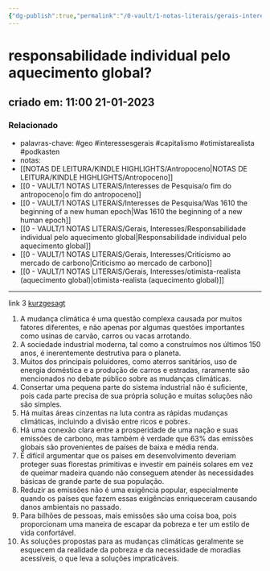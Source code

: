 ```yaml
---
{"dg-publish":true,"permalink":"/0-vault/1-notas-literais/gerais-interesses/responsabilidade-individual-pelo-aquecimento-global/","tags":["geo","interessesgerais","capitalismo","otimistarealista","podkasten"],"dgHomeLink":true,"dgShowLocalGraph":true,"dgShowFileTree":true,"dgEnableSearch":true,"noteIcon":""}
---
```


# responsabilidade individual pelo aquecimento global?
## criado em: 11:00 21-01-2023

### Relacionado
- palavras-chave: #geo #interessesgerais #capitalismo #otimistarealista #podkasten 
- notas: 
-  [[NOTAS DE LEITURA/KINDLE HIGHLIGHTS/Antropoceno\|NOTAS DE LEITURA/KINDLE HIGHLIGHTS/Antropoceno]]
- [[0 - VAULT/1 NOTAS LITERAIS/Interesses de Pesquisa/o fim do antropoceno\|o fim do antropoceno]]
- [[0 - VAULT/1 NOTAS LITERAIS/Interesses de Pesquisa/Was 1610 the beginning of a new human epoch\|Was 1610 the beginning of a new human epoch]]
- [[0 - VAULT/1 NOTAS LITERAIS/Gerais, Interesses/Responsabilidade individual pelo aquecimento global\|Responsabilidade individual pelo aquecimento global]]
- [[0 - VAULT/1 NOTAS LITERAIS/Gerais, Interesses/Criticismo ao mercado de carbono\|Criticismo ao mercado de carbono]]
- [[0 - VAULT/1 NOTAS LITERAIS/Gerais, Interesses/otimista-realista (aquecimento global)\|otimista-realista (aquecimento global)]]
---

link 3 [kurzgesagt](https://www.youtube.com/watch?v=yiw6_JakZFc)



1.  A mudança climática é uma questão complexa causada por muitos fatores diferentes, e não apenas por algumas questões importantes como usinas de carvão, carros ou vacas arrotando.
2.  A sociedade industrial moderna, tal como a construímos nos últimos 150 anos, é inerentemente destrutiva para o planeta.
3.  Muitos dos principais poluidores, como aterros sanitários, uso de energia doméstica e a produção de carros e estradas, raramente são mencionados no debate público sobre as mudanças climáticas.
4.  Consertar uma pequena parte do sistema industrial não é suficiente, pois cada parte precisa de sua própria solução e muitas soluções não são simples.
5.  Há muitas áreas cinzentas na luta contra as rápidas mudanças climáticas, incluindo a divisão entre ricos e pobres.
6.  Há uma conexão clara entre a prosperidade de uma nação e suas emissões de carbono, mas também é verdade que 63% das emissões globais são provenientes de países de baixa e média renda.
7.  É difícil argumentar que os países em desenvolvimento deveriam proteger suas florestas primitivas e investir em painéis solares em vez de queimar madeira quando não conseguem atender às necessidades básicas de grande parte de sua população.
8.  Reduzir as emissões não é uma exigência popular, especialmente quando os países que fazem essas exigências enriqueceram causando danos ambientais no passado.
9.  Para bilhões de pessoas, mais emissões são uma coisa boa, pois proporcionam uma maneira de escapar da pobreza e ter um estilo de vida confortável.
10.  As soluções propostas para as mudanças climáticas geralmente se esquecem da realidade da pobreza e da necessidade de moradias acessíveis, o que leva a soluções impraticáveis.